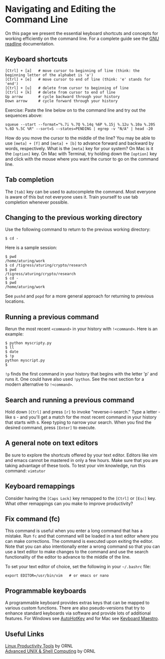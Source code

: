 # Navigating and Editing the Command Line

On this page we present the essential keyboard shortcuts and concepts for working efficiently on the command line. For a complete guide see the [GNU readline](https://tiswww.case.edu/php/chet/readline/readline.html) documentation.

## Keyboard shortcuts

```
[Ctrl] + [a]   # move cursor to beginning of line (think: the beginning letter of the alphabet is 'a')
[Ctrl] + [e]   # move cursor to end of line (think: 'e' stands for 'end')
[Ctrl] + [u]   # delete from cursor to beginning of line
[Ctrl] + [k]   # delete from cursor to end of line
Up arrow       # cycle backward through your history
Down arrow     # cycle forward through your history
```

Exercise: Paste the line below on to the command line and try out the sequences above:

```
squeue --start --format="%.7i %.7Q %.14q %6P %.15j %.12u %.10a %.20S %.6D %.5C %R" --sort=S --states=PENDING | egrep -v "N/A" | head -20
```

How do you move the cursor to the middle of the line? You may be able to use `[meta] + [f]` and `[meta] + [b]` to advance forward and backward by words, respectively. What is the `[meta]` key for your system? On Mac is it the `[option]` key. On Mac with Terminal, try holding down the `[option]` key and click with the mouse where you want the cursor to go on the command line.

## Tab completion

The `[tab]` key can be used to autocomplete the command. Most everyone is aware of this but not everyone uses it. Train yourself to use tab completion whenever possible.

## Changing to the previous working directory

Use the following command to return to the previous working directory:

```
$ cd -
```

Here is a sample session:

```
$ pwd
/home/aturing/work
$ cd /tigress/aturing/crypto/research
$ pwd
/tigress/aturing/crypto/research
$ cd -
$ pwd
/home/aturing/work
```

See `pushd` and `popd` for a more general approach for returning to previous locations.

## Running a previous command

Rerun the most recent `<command>` in your history with `!<command>`. Here is an example:

```
$ python myscripty.py
$ ll
$ date
$ !p
python myscript.py
$
```

`!p` finds the first command in your history that begins with the letter 'p' and runs it. One could have also used `!python`. See the next section for a modern alternative to `!<command>`.

## Search and running a previous command

Hold down `[Ctrl]` and press `[r]` to invoke "reverse-i-search." Type a letter - like s - and you'll get a match for the most recent command in your history that starts with s. Keep typing to narrow your search. When you find the desired command, press `[Enter]` to execute.

## A general note on text editors

Be sure to explore the shortcuts offered by your text editor. Editors like vim and emacs cannot be mastered in only a few hours. Make sure that you are taking advantage of these tools. To test your vim knowledge, run this command: `vimtutor`

## Keyboard remappings

Consider having the `[Caps Lock]` key remapped to the `[Ctrl]` or `[Esc]` key. What other remappings can you make to improve productivity?

## Fix command (fc)

This command is useful when you enter a long command that has a mistake. Run `fc` and that command will be loaded in a text editor where you can make corrections. The command is executed upon exiting the editor. Note that you can also intentionally enter a wrong command so that you can use a text editor to make changes to the command and use the search functionality of the editor to advance to the middle of the line.

To set your text editor of choice, set the following in your `~/.bashrc` file:

```
export EDITOR=/usr/bin/vim   # or emacs or nano
```

## Programmable keyboards

A programmable keyboard provides extras keys that can be mapped to various custom functions. There are also pseudo-versions
that try to enhance standard keyboards via software and provide lots of additional features. For Windows see [AutoHotKey](https://www.autohotkey.com/) and for Mac see [Keyboard Maestro](https://www.keyboardmaestro.com/main/).

## Useful Links

[Linux Productivity Tools](https://www.olcf.ornl.gov/wp-content/uploads/2019/12/LPT_OLCF.pdf) by ORNL  
[Advanced UNIX & Shell Computing](https://www.olcf.ornl.gov/wp-content/uploads/2018/07/Intro_to_Unix_2018.pdf) by ORNL
